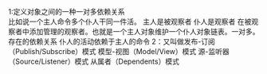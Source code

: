 1:定义对象之间的一种一对多依赖关系   
    比如说一个主人命令多个仆人干同一件活。
    主人是被观察者  仆人是观察者  在被观察者中添加管理的观察者。也就是一个主人对象维护一个仆人对象链表。一对多。
    存在的依赖关系
        仆人的活动依赖于主人的命令
2：又叫做发布-订阅（Publish/Subscribe）模式
    模型-视图（Model/View）模式
    源-监听器（Source/Listener）模式
    从属者（Dependents）模式   